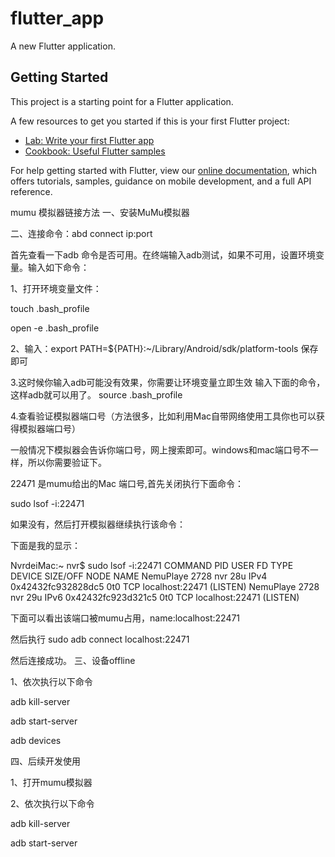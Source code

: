 # flutter_app

A new Flutter application.

## Getting Started

This project is a starting point for a Flutter application.

A few resources to get you started if this is your first Flutter project:

- [Lab: Write your first Flutter app](https://flutter.dev/docs/get-started/codelab)
- [Cookbook: Useful Flutter samples](https://flutter.dev/docs/cookbook)

For help getting started with Flutter, view our
[online documentation](https://flutter.dev/docs), which offers tutorials,
samples, guidance on mobile development, and a full API reference.


mumu 模拟器链接方法
一、安装MuMu模拟器

二、连接命令：abd connect ip:port

首先查看一下adb 命令是否可用。在终端输入adb测试，如果不可用，设置环境变量。输入如下命令：

1、打开环境变量文件：

touch .bash_profile

open -e .bash_profile

2、输入：export PATH=${PATH}:~/Library/Android/sdk/platform-tools 保存即可

3.这时候你输入adb可能没有效果，你需要让环境变量立即生效
输入下面的命令，这样adb就可以用了。
source .bash_profile

4.查看验证模拟器端口号（方法很多，比如利用Mac自带网络使用工具你也可以获得模拟器端口号）

一般情况下模拟器会告诉你端口号，网上搜索即可。windows和mac端口号不一样，所以你需要验证下。

22471 是mumu给出的Mac 端口号,首先关闭执行下面命令：

sudo lsof -i:22471

如果没有，然后打开模拟器继续执行该命令：

下面是我的显示：

NvrdeiMac:~ nvr$ sudo lsof -i:22471
COMMAND PID USER FD TYPE DEVICE SIZE/OFF NODE NAME
NemuPlaye 2728 nvr 28u IPv4 0x42432fc932828dc5 0t0 TCP localhost:22471 (LISTEN)
NemuPlaye 2728 nvr 29u IPv6 0x42432fc923d321c5 0t0 TCP localhost:22471 (LISTEN)

下面可以看出该端口被mumu占用，name:localhost:22471

然后执行 sudo adb connect localhost:22471

然后连接成功。
三、设备offline

1、依次执行以下命令

adb kill-server

adb start-server

adb devices

四、后续开发使用

1、打开mumu模拟器

2、依次执行以下命令

adb kill-server

adb start-server
